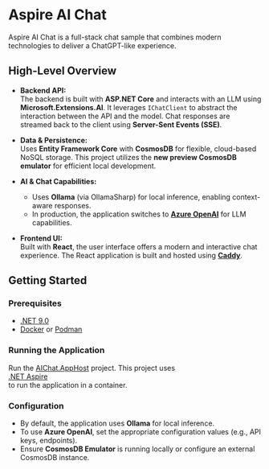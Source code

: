 # Aspire AI Chat

Aspire AI Chat is a full-stack chat sample that combines modern technologies to deliver a ChatGPT-like experience.

## High-Level Overview

- **Backend API:**  
  The backend is built with **ASP.NET Core** and interacts with an LLM using **Microsoft.Extensions.AI**. It leverages `IChatClient` to abstract the interaction between the API and the model. Chat responses are streamed back to the client using **Server-Sent Events (SSE)**.

- **Data & Persistence:**  
  Uses **Entity Framework Core** with **CosmosDB** for flexible, cloud-based NoSQL storage. This project utilizes the **new preview CosmosDB emulator** for efficient local development.

- **AI & Chat Capabilities:**  
  - Uses **Ollama** (via OllamaSharp) for local inference, enabling context-aware responses.  
  - In production, the application switches to [**Azure OpenAI**](https://azure.microsoft.com/en-us/products/ai-services/openai-service) for LLM capabilities.

- **Frontend UI:**  
  Built with **React**, the user interface offers a modern and interactive chat experience. The React application is built and hosted using [**Caddy**](https://caddyserver.com/).

## Getting Started

### Prerequisites

- [.NET 9.0](https://dotnet.microsoft.com/en-us/download/dotnet/9.0)
- [Docker](https://www.docker.com/get-started) or [Podman](https://podman-desktop.io/)

### Running the Application

Run the [AIChat.AppHost](AIChat.AppHost) project. This project uses  
[.NET Aspire](https://learn.microsoft.com/en-us/dotnet/aspire/get-started/aspire-overview)  
to run the application in a container.

### Configuration

- By default, the application uses **Ollama** for local inference.  
- To use **Azure OpenAI**, set the appropriate configuration values (e.g., API keys, endpoints).  
- Ensure **CosmosDB Emulator** is running locally or configure an external CosmosDB instance.

